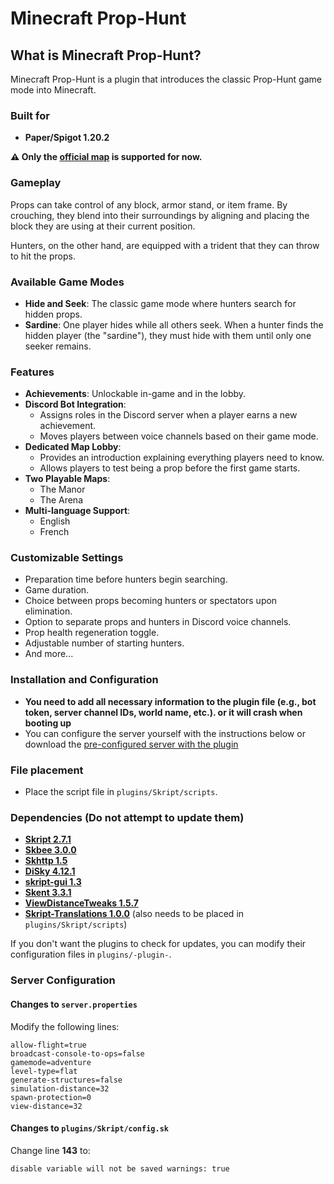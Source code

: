 # Minecraft Prop-Hunt

## What is Minecraft Prop-Hunt?

Minecraft Prop-Hunt is a plugin that introduces the classic Prop-Hunt game mode into Minecraft.

### Built for

- **Paper/Spigot 1.20.2**

**⚠️ Only the [official map](https://www.mediafire.com/file/jadzdjcb6ovfi5d/Map_Minecraft_Prop-Hunt.zip/file) is supported for now.**

### Gameplay

Props can take control of any block, armor stand, or item frame. By crouching, they blend into their surroundings by aligning and placing the block they are using at their current position.

Hunters, on the other hand, are equipped with a trident that they can throw to hit the props.

### Available Game Modes

- **Hide and Seek**: The classic game mode where hunters search for hidden props.
- **Sardine**: One player hides while all others seek. When a hunter finds the hidden player (the "sardine"), they must hide with them until only one seeker remains.

### Features

- **Achievements**: Unlockable in-game and in the lobby.
- **Discord Bot Integration**:
  - Assigns roles in the Discord server when a player earns a new achievement.
  - Moves players between voice channels based on their game mode.
- **Dedicated Map Lobby**:
  - Provides an introduction explaining everything players need to know.
  - Allows players to test being a prop before the first game starts.
- **Two Playable Maps**:
  - The Manor
  - The Arena
- **Multi-language Support**:
  - English
  - French

### Customizable Settings

- Preparation time before hunters begin searching.
- Game duration.
- Choice between props becoming hunters or spectators upon elimination.
- Option to separate props and hunters in Discord voice channels.
- Prop health regeneration toggle.
- Adjustable number of starting hunters.
- And more...

### Installation and Configuration

- __**You need to add all necessary information to the plugin file (e.g., bot token, server channel IDs, world name, etc.).** or it will crash when booting up__
- You can configure the server yourself with the instructions below or download the [pre-configured server with the plugin](https://www.mediafire.com/file/vgguiq30qpfn3ym/Minecraft-Prop-Hunt-preconfigured-server.zip/file)

### File placement

- Place the script file in `plugins/Skript/scripts`.

### Dependencies (Do not attempt to update them)

- [**Skript 2.7.1**](https://github.com/SkriptLang/Skript/releases/download/2.7.1/Skript.jar)
- [**Skbee 3.0.0**](https://github.com/ShaneBeee/SkBee/releases/download/3.0.0/SkBee-3.0.0.jar)
- [**Skhttp 1.5**](https://cdn.modrinth.com/data/4PKsHCki/versions/N5RqZp5W/SkHttp-1.5-all.jar)
- [**DiSky 4.12.1**](https://cdn.modrinth.com/data/4KA72Zn8/versions/EZDu9ptL/DiSky%204.12.1.jar)
- [**skript-gui 1.3**](https://github.com/APickledWalrus/skript-gui/releases/download/1.3/skript-gui-1.3.jar)
- [**Skent 3.3.1**](https://github.com/Olyno/skent/releases/download/3.3.1/Skent.jar)
- [**ViewDistanceTweaks 1.5.7**](https://www.spigotmc.org/resources/view-distance-tweaks.75164/download?version=516594)
- [**Skript-Translations 1.0.0**](https://github.com/Gabanger/Skript-Translations/releases/tag/v1.0.0) (also needs to be placed in `plugins/Skript/scripts`)

If you don't want the plugins to check for updates, you can modify their configuration files in `plugins/-plugin-`.

### Server Configuration

#### Changes to `server.properties`

Modify the following lines:

```
allow-flight=true
broadcast-console-to-ops=false
gamemode=adventure
level-type=flat
generate-structures=false
simulation-distance=32
spawn-protection=0
view-distance=32
```

#### Changes to `plugins/Skript/config.sk`

Change line **143** to:

```
disable variable will not be saved warnings: true
```
